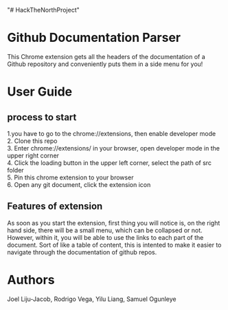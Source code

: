 "# HackTheNorthProject" 
<h1> Github Documentation Parser </h1>

This Chrome extension gets all the headers of the documentation of a Github repository and conveniently puts them in a side menu for you!

<h1>User Guide</h1>
<h2> process to start</h2>
1.you have to go to the chrome://extensions, then enable developer mode</br>
2. Clone this repo</br>
3. Enter chrome://extensions/ in your browser, open developer mode in the upper right corner</br>
4. Click the loading button in the upper left corner, select the path of src folder</br>
5. Pin this chrome extension to your browser</br>
6. Open any git document, click the extension icon</br>

<h2> Features of extension</h2>
As soon as you start the extension, first thing you will notice is, on the right hand side, there will be a small menu, which can be collapsed or not. However, within it, you will be able to use the links to each part of the document. Sort of like a table of content, this is intented to make it easier to navigate through the documentation of github repos.

<h1> Authors </h1>
Joel Liju-Jacob, Rodrigo Vega, Yilu Liang, Samuel Ogunleye

